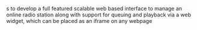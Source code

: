 s to develop a full featured scalable web based interface to manage an online radio station along with support for queuing and playback via a web widget, which can be placed as an iframe on any webpage

